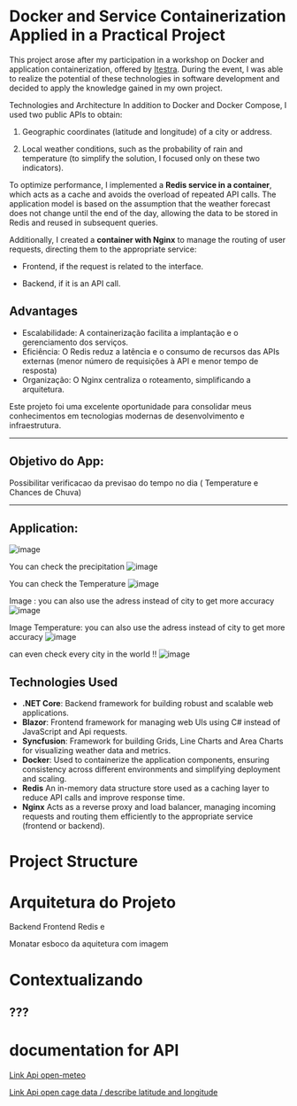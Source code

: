 # Docker and Service Containerization Applied in a Practical Project

This project arose after my participation in a workshop on Docker and application containerization, offered by [Itestra](https://itestra.com/). During the event, I was able to realize the potential of these technologies in software development and decided to apply the knowledge gained in my own project.

Technologies and Architecture
In addition to Docker and Docker Compose, I used two public APIs to obtain:

1. Geographic coordinates (latitude and longitude) of a city or address.

2. Local weather conditions, such as the probability of rain and temperature (to simplify the solution, I focused only on these two indicators).

To optimize performance, I implemented a **Redis service in a container**, which acts as a cache and avoids the overload of repeated API calls. The application model is based on the assumption that the weather forecast does not change until the end of the day, allowing the data to be stored in Redis and reused in subsequent queries.

Additionally, I created a **container with Nginx** to manage the routing of user requests, directing them to the appropriate service:

- Frontend, if the request is related to the interface.

- Backend, if it is an API call.


## Advantages
- Escalabilidade: A containerização facilita a implantação e o gerenciamento dos serviços.
- Eficiência: O Redis reduz a latência e o consumo de recursos das APIs externas (menor número de requisições à API e menor tempo de resposta)
- Organização: O Nginx centraliza o roteamento, simplificando a arquitetura.



Este projeto foi uma excelente oportunidade para consolidar meus conhecimentos em tecnologias modernas de desenvolvimento e infraestrutura.

---

## Objetivo do App: 
Possibilitar verificacao da previsao do tempo no dia ( Temperature e Chances de Chuva)

---

## Application:
![image](https://github.com/user-attachments/assets/ac518dda-33be-4a38-95f7-a1d37348660b)

You can check the precipitation
![image](https://github.com/user-attachments/assets/79c1ac7b-30bf-434e-9276-fd5254ccf0c6)

You can check the Temperature
![image](https://github.com/user-attachments/assets/1c519eb8-a186-400c-861a-912cde860f8d)



Image : you can also use the adress instead of city to get more accuracy
![image](https://github.com/user-attachments/assets/3bc8ef6a-0296-4f37-87fa-e14551bb02c6)

Image Temperature: you can also use the adress instead of city to get more accuracy
![image](https://github.com/user-attachments/assets/be1a2f08-76c0-402a-9c24-d03f3737e200)


can even check every city in the world !!
![image](https://github.com/user-attachments/assets/a161db95-fd90-4257-9e4a-22cfa50b4585)

## Technologies Used

- **.NET Core**: Backend framework for building robust and scalable web applications.
- **Blazor**: Frontend framework for managing web UIs using C# instead of JavaScript and Api requests.
- **Syncfusion**: Framework for building Grids, Line Charts and Area Charts for visualizing weather data and metrics.
- **Docker**: Used to containerize the application components, ensuring consistency across different environments and simplifying deployment and scaling.
- **Redis** An in-memory data structure store used as a caching layer to reduce API calls and improve response time.
- **Nginx**  Acts as a reverse proxy and load balancer, managing incoming requests and routing them efficiently to the appropriate service (frontend or backend).


# Project Structure

# Arquitetura do Projeto

Backend Frontend Redis e

Monatar esboco da aquitetura com imagem

# Contextualizando

???
---

# documentation for API

[Link Api open-meteo](https://open-meteo.com/en/docs?latitude=48.1374&longitude=11.5755&timezone=Europe%2FBerlin&daily=sunrise,sunset&forecast_days=1)

[Link Api open cage data / describe latitude and longitude ](https://opencagedata.com/api#quickstart)

